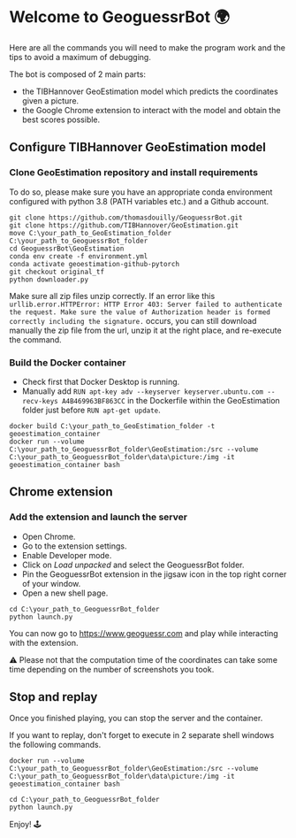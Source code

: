 # Welcome to GeoguessrBot 🌍

Here are all the commands you will need to make the program work and the tips to avoid a maximum of debugging.

The bot is composed of 2 main parts:
- the TIBHannover GeoEstimation model which predicts the coordinates given a picture.
- the Google Chrome extension to interact with the model and obtain the best scores possible.

## Configure TIBHannover GeoEstimation model

### Clone GeoEstimation repository and install requirements

To do so, please make sure you have an appropriate conda environment configured with python 3.8 (PATH variables etc.) and a Github account.

```
git clone https://github.com/thomasdouilly/GeoguessrBot.git
git clone https://github.com/TIBHannover/GeoEstimation.git
move C:\your_path_to_GeoEstimation_folder C:\your_path_to_GeoguessrBot_folder
cd GeoguessrBot\GeoEstimation
conda env create -f environment.yml 
conda activate geoestimation-github-pytorch
git checkout original_tf
python downloader.py
```

Make sure all zip files unzip correctly. If an error like this `urllib.error.HTTPError: HTTP Error 403: Server failed to authenticate the request. Make sure the value of Authorization header is formed correctly including the signature.` occurs, you can still download manually the zip file from the url, unzip it at the right place, and re-execute the command.

### Build the Docker container

- Check first that Docker Desktop is running.
- Manually add `RUN apt-key adv --keyserver keyserver.ubuntu.com --recv-keys A4B469963BF863CC` in the Dockerfile within the GeoEstimation folder just before `RUN apt-get update`.

```
docker build C:\your_path_to_GeoEstimation_folder -t geoestimation_container
docker run --volume C:\your_path_to_GeoguessrBot_folder\GeoEstimation:/src --volume C:\your_path_to_GeoguessrBot_folder\data\picture:/img -it geoestimation_container bash
```

## Chrome extension

### Add the extension and launch the server

- Open Chrome.
- Go to the extension settings.
- Enable Developer mode.
- Click on *Load unpacked* and select the GeoguessrBot folder.
- Pin the GeoguessrBot extension in the jigsaw icon in the top right corner of your window.
- Open a new shell page.

```
cd C:\your_path_to_GeoguessrBot_folder
python launch.py
```

You can now go to https://www.geoguessr.com and play while interacting with the extension.

⚠️ Please not that the computation time of the coordinates can take some time depending on the number of screenshots you took.

## Stop and replay

Once you finished playing, you can stop the server and the container.

If you want to replay, don't forget to execute in 2 separate shell windows the following commands.

```
docker run --volume C:\your_path_to_GeoguessrBot_folder\GeoEstimation:/src --volume C:\your_path_to_GeoguessrBot_folder\data\picture:/img -it geoestimation_container bash
```

```
cd C:\your_path_to_GeoguessrBot_folder
python launch.py
```

Enjoy! 🕹️
